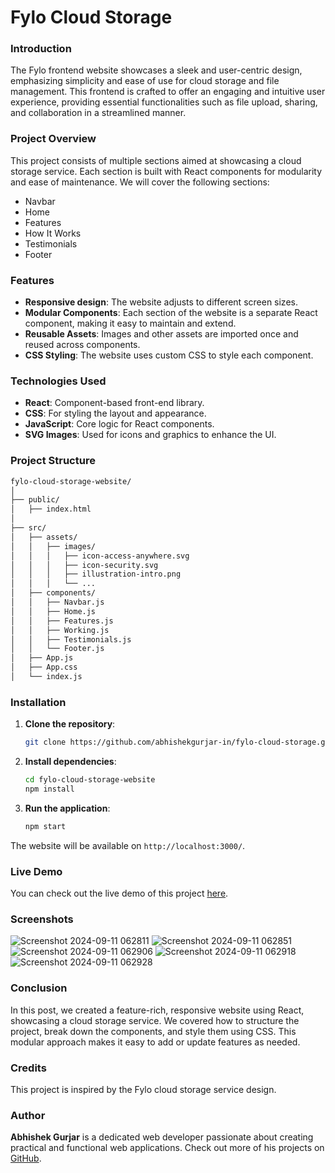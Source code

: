 # Fylo Cloud Storage

### Introduction

The Fylo frontend website showcases a sleek and user-centric design, emphasizing simplicity and ease of use for cloud storage and file management. This frontend is crafted to offer an engaging and intuitive user experience, providing essential functionalities such as file upload, sharing, and collaboration in a streamlined manner.


### Project Overview

This project consists of multiple sections aimed at showcasing a cloud storage service. Each section is built with React components for modularity and ease of maintenance. We will cover the following sections:
- Navbar
- Home
- Features
- How It Works
- Testimonials
- Footer


### Features
- **Responsive design**: The website adjusts to different screen sizes.
- **Modular Components**: Each section of the website is a separate React component, making it easy to maintain and extend.
- **Reusable Assets**: Images and other assets are imported once and reused across components.
- **CSS Styling**: The website uses custom CSS to style each component.


### Technologies Used

- **React**: Component-based front-end library.
- **CSS**: For styling the layout and appearance.
- **JavaScript**: Core logic for React components.
- **SVG Images**: Used for icons and graphics to enhance the UI.


### Project Structure

```bash
fylo-cloud-storage-website/
│
├── public/
│   ├── index.html
│
├── src/
│   ├── assets/
│   │   ├── images/
│   │   │   ├── icon-access-anywhere.svg
│   │   │   ├── icon-security.svg
│   │   │   ├── illustration-intro.png
│   │   │   └── ...
│   ├── components/
│   │   ├── Navbar.js
│   │   ├── Home.js
│   │   ├── Features.js
│   │   ├── Working.js
│   │   ├── Testimonials.js
│   │   └── Footer.js
│   ├── App.js
│   ├── App.css
│   └── index.js
```


### Installation

1. **Clone the repository**:
   ```bash
   git clone https://github.com/abhishekgurjar-in/fylo-cloud-storage.git
   ```

2. **Install dependencies**:
   ```bash
   cd fylo-cloud-storage-website
   npm install
   ```

3. **Run the application**:
   ```bash
   npm start
   ```

The website will be available on `http://localhost:3000/`.



### Live Demo
You can check out the live demo of this project [here](https://fylo-cloud-storage.netlify.app).

### Screenshots

![Screenshot 2024-09-11 062811](https://github.com/user-attachments/assets/e8daee4f-1ea7-4433-940c-c068a9e9e016)
![Screenshot 2024-09-11 062851](https://github.com/user-attachments/assets/bd05da09-3705-4ff0-84c2-fff004521bfd)
![Screenshot 2024-09-11 062906](https://github.com/user-attachments/assets/fcd1e936-8293-4ba2-a557-131c1c14fcf7)
![Screenshot 2024-09-11 062918](https://github.com/user-attachments/assets/6132341c-a592-44d8-9285-484ec9a64b2d)
![Screenshot 2024-09-11 062928](https://github.com/user-attachments/assets/3efed8d7-bcca-4cbb-a138-90a078d98fc7)


### Conclusion

In this post, we created a feature-rich, responsive website using React, showcasing a cloud storage service. We covered how to structure the project, break down the components, and style them using CSS. This modular approach makes it easy to add or update features as needed.


### Credits
This project is inspired by the Fylo cloud storage service design.


### Author

**Abhishek Gurjar** is a dedicated web developer passionate about creating practical and functional web applications. Check out more of his projects on [GitHub](https://github.com/abhishekgurjar-in).
